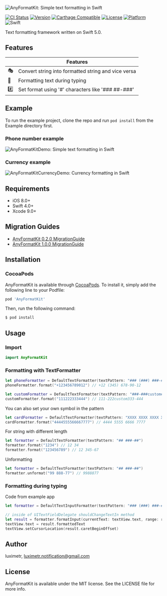 ![AnyFormatKit: Simple text formatting in Swift](https://github.com/luximetr/AnyFormatKit/blob/develop/Assets/anyformatkit.png)


[![CI Status](http://img.shields.io/travis/luximetr/AnyFormatKit.svg?style=flat)](https://travis-ci.org/luximetr/AnyFormatKit)
[![Version](https://img.shields.io/cocoapods/v/AnyFormatKit.svg?style=flat)](http://cocoapods.org/pods/AnyFormatKit)
[![Carthage Compatible](https://img.shields.io/badge/Carthage-compatible-4BC51D.svg?style=flat)](https://github.com/Carthage/Carthage)
[![License](https://img.shields.io/cocoapods/l/AnyFormatKit.svg?style=flat)](http://cocoapods.org/pods/AnyFormatKit)
[![Platform](https://img.shields.io/cocoapods/p/AnyFormatKit.svg?style=flat)](http://cocoapods.org/pods/AnyFormatKit)
![Swift](https://img.shields.io/badge/%20in-swift%205.0-brightgreen.svg)

Text formatting framework written on Swift 5.0.

## Features

| |Features |
|-------------------|------------------------------------------------------------|
:performing_arts:| Convert string into formatted string and vice versa
:bicyclist:| Formatting text during typing
:hash:| Set format using '#' characters like '### ##-###'


## Example

To run the example project, clone the repo and run `pod install` from the Example directory first.

### Phone number example

![AnyFormatKitDemo: Simple text formatting in Swift](https://github.com/luximetr/AnyFormatKit/blob/develop/Assets/demo.gif)

### Currency example

![AnyFormatKitCurrencyDemo: Currency formatting in Swift](https://github.com/luximetr/AnyFormatKit/blob/develop/Assets/currencyDemo.gif)

## Requirements

- iOS 8.0+
- Swift 4.0+
- Xcode 9.0+

## Migration Guides

- [AnyFormatKit 0.2.0 MigrationGuide](https://github.com/luximetr/AnyFormatKit/blob/master/Documentation/AnyFormatKit%200.2.0%20MigrationGuide.md)
- [AnyFormatKit 1.0.0 MigrationGuide](https://github.com/luximetr/AnyFormatKit/blob/master/Documentation/AnyFormatKit%201.0.0%20MigrationGuide.md)

## Installation

### CocoaPods

AnyFormatKit is available through [CocoaPods](http://cocoapods.org). To install
it, simply add the following line to your Podfile:

```ruby
pod 'AnyFormatKit'
```

Then, run the following command:

```bash
$ pod install
```

## Usage

### Import

```swift
import AnyFormatKit
```

### Formatting with TextFormatter

```swift
let phoneFormatter = DefaultTextFormatter(textPattern: "### (###) ###-##-##")
phoneFormatter.format("+123456789012") // +12 (345) 678-90-12

let customFormatter = DefaultTextFormatter(textPattern: "###-###custom###-###")
customFormatter.format("111222333444") // 111-222custom333-444
```

You can also set your own symbol in the pattern

```swift
let cardFormatter = DefaultTextFormatter(textPattern: "XXXX XXXX XXXX XXXX", patternSymbol: "X")
cardFormatter.format("4444555566667777") // 4444 5555 6666 7777
```

For string with different length

```swift
let formatter = DefaultTextFormatter(textPattern: "## ###-##")
formatter.format("1234") // 12 34
formatter.format("123456789") // 12 345-67
```

Unformatting

```swift
let formatter = DefaultTextFormatter(textPattern: "## ###-##")
formatter.unformat("99 888-77") // 9988877
```
### Formatting during typing

Code from example app

```swift
let formatter = DefaultTextInputFormatter(textPattern: "### (###) ###-##-##")

// inside of UITextFieldDelegate shouldChangeTextIn method
let result = formatter.formatInput(currentText: textView.text, range: range, replacementString: text)
textView.text = result.formattedText
textView.setCursorLocation(result.caretBeginOffset)
```

## Author

luximetr, luximetr.notification@gmail.com

## License

AnyFormatKit is available under the MIT license. See the LICENSE file for more info.
